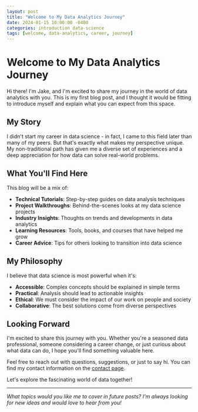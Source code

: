 ```yaml
---
layout: post
title: "Welcome to My Data Analytics Journey"
date: 2024-01-15 10:00:00 -0400
categories: introduction data-science
tags: [welcome, data-analytics, career, journey]
---
```


# Welcome to My Data Analytics Journey

Hi there! I'm Jake, and I'm excited to share my journey in the world of data analytics with you. This is my first blog post, and I thought it would be fitting to introduce myself and explain what you can expect from this space.

## My Story

I didn't start my career in data science - in fact, I came to this field later than many of my peers. But that's exactly what makes my perspective unique. My non-traditional path has given me a diverse set of experiences and a deep appreciation for how data can solve real-world problems.

## What You'll Find Here

This blog will be a mix of:

- **Technical Tutorials**: Step-by-step guides on data analysis techniques
- **Project Walkthroughs**: Behind-the-scenes looks at my data science projects
- **Industry Insights**: Thoughts on trends and developments in data analytics
- **Learning Resources**: Tools, books, and courses that have helped me grow
- **Career Advice**: Tips for others looking to transition into data science

## My Philosophy

I believe that data science is most powerful when it's:
- **Accessible**: Complex concepts should be explained in simple terms
- **Practical**: Analysis should lead to actionable insights
- **Ethical**: We must consider the impact of our work on people and society
- **Collaborative**: The best solutions come from diverse perspectives

## Looking Forward

I'm excited to share this journey with you. Whether you're a seasoned data professional, someone considering a career change, or just curious about what data can do, I hope you'll find something valuable here.

Feel free to reach out with questions, suggestions, or just to say hi. You can find my contact information on the [contact page](/contact/).

Let's explore the fascinating world of data together!

---

*What topics would you like me to cover in future posts? I'm always looking for new ideas and would love to hear from you!*